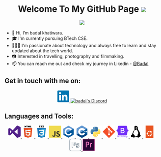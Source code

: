 <h1 align="center">Welcome To My GitHub Page <img src="https://media.giphy.com/media/hvRJCLFzcasrR4ia7z/giphy.gif" width="28"> </h1>

<p align="center">
  <a href="https://github.com/badal02C"><img src="https://readme-typing-svg.herokuapp.com/?lines=Data+Science;UI/UX+Design;I+love+technology&center=true&width=380&height=45"></a>
</p>

- 👋 Hi, I’m badal khatiwara.
- 🎓 I'm currently pursuing BTech CSE.
- 🧑🏽‍💻 I'm passionate about technology and always free to learn and stay updated about the tech world.
- 📷 Interested in travelling, photography and filmmaking.
- 📫 You can reach me out and check my journey in Likedin - [@Badal](https://www.linkedin.com/in/badal-khatiwara-6b7866222/) 


## Get in touch with me on: ##

<p align="center">
  <a href="https://www.linkedin.com/in/badal-khatiwara-6b7866222/" target="_blank">
  <img src="https://github.com/devicons/devicon/blob/master/icons/linkedin/linkedin-original.svg" alt="badal's LinkedIn"  width="40" height="40"/>    
 </a>
 <a href="https://discord.com/users/penguin.in.the.house#8886" target="_blank">
  <img src="https://raw.githubusercontent.com/rahuldkjain/github-profile-readme-generator/master/src/images/icons/Social/discord.svg" alt="badal's Discord"  width="40" height="40"/>
 </a>
  
  </br>

 
 ## Languages and Tools: ##

<p align="center">
    <a href="https://www.visualstudio.com/" target="_blank">
        <img src="https://github.com/devicons/devicon/blob/master/icons/visualstudio/visualstudio-plain.svg" alt="vscode" width="40"
             height="40" /> </a>   
    <a href="https://developer.mozilla.org/en-US/docs/Web/HTML" target="_blank"> <img
            src="https://raw.githubusercontent.com/devicons/devicon/master/icons/html5/html5-original-wordmark.svg"
            alt="HTML" width="40" height="40" /> </a>
    <a href="https://developer.mozilla.org/en-US/docs/Web/CSS" target="_blank"> <img
            src="https://raw.githubusercontent.com/devicons/devicon/master/icons/css3/css3-original-wordmark.svg"
            alt="CSS" width="40" height="40" /> </a>
    <a href="https://developer.mozilla.org/en-US/docs/Web/JavaScript" target="_blank"> <img
            src="https://raw.githubusercontent.com/devicons/devicon/master/icons/javascript/javascript-original.svg"
            alt="JavaScript" width="40" height="40" /> </a>
    <a href="https://www.cprogramming.com/" target="_blank"> <img
            src="https://raw.githubusercontent.com/devicons/devicon/master/icons/c/c-original.svg" alt="C" width="40"
            height="40" /> </a>
    <a href="https://docs.microsoft.com/en-us/cpp/?view=msvc-170" target="_blank"> <img
            src="https://github.com/devicons/devicon/blob/master/icons/cplusplus/cplusplus-original.svg" alt="C++"
            width="40" height="40" /> </a>
    <a href="https://www.python.org" target="_blank"> <img
            src="https://raw.githubusercontent.com/devicons/devicon/master/icons/python/python-original.svg"
            alt="Python" width="40" height="40" /> </a>
    <a href="https://git-scm.com/" target="_blank">
        <img src="https://github.com/devicons/devicon/blob/master/icons/git/git-original.svg" alt="Git" width="40"
            height="40" /> </a>
    <a href="https://getbootstrap.com" target="_blank">
        <img src="https://raw.githubusercontent.com/devicons/devicon/master/icons/bootstrap/bootstrap-plain-wordmark.svg"
            alt="Bootstrap" width="40" height="40" /> </a>
    <a href="https://www.linux.org/" target="_blank">
        <img src="https://github.com/devicons/devicon/blob/master/icons/linux/linux-plain.svg" alt="Linux" width="40"
            height="40" /> </a>
    <a href="https://www.ubuntu.com" target="_blank">
        <img src="https://github.com/devicons/devicon/blob/master/icons/ubuntu/ubuntu-plain.svg" alt="ubuntu" width="40"
            height="40" /> </a>
     <a href="https://www.adobe.com/products/photoshop.html" target="_blank">
        <img src="https://github.com/devicons/devicon/blob/master/icons/photoshop/photoshop-line.svg" alt="PhotoShop" width="40"
            height="40" /> </a>
     <a href="https://www.adobe.com/products/premiere.html" target="_blank">
        <img src="https://github.com/devicons/devicon/blob/master/icons/premierepro/premierepro-original.svg" alt="Premiere Pro" width="40"
            height="40" /> </a>


